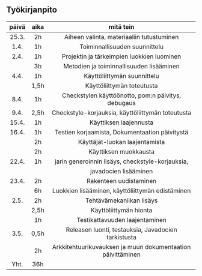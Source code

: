 ## Työkirjanpito

| päivä | aika | mitä tein |
| :----: | :----: | :----: |
| 25.3. | 2h | Aiheen valinta, materiaaliin tutustuminen|
| 1.4. | 1h | Toiminnallisuuden suunnittelu |
| 2.4. | 1h | Projektin ja tärkeimpien luokkien luominen|
|  | 3h | Metodien ja toiminnallisuuden lisääminen |
| 4.4. | 1h | Käyttöliittymän suunnittelu |
|   | 1,5h | Käyttöliittymän toteutusta |
| 8.4. | 1h | Checkstylen käyttöönotto, pom:n päivitys, debugaus |
| 9.4. | 2,5h | Checkstyle-korjauksia, käyttöliittymän toteutusta |
| 15.4. | 1h | Käyttiksen laajennusta |
| 16.4. | 1h | Testien korjaamista, Dokumentaation päivitystä |
|   | 2h | Käyttäjät-luokan laajentamista |
|   | 2h | Käyttiksen muokkausta |
| 22.4. | 1h | jarin generoinnin lisäys, checkstyle-korjauksia, 
| | |javadocien lisääminen      | 
| 23.4. | 2h | Rakenteen uudistaminen |
|   | 6h | Luokkien lisääminen, käyttöliittymän edistäminen |
| 2.5. | 2h | Tehtävämekaniikan lisäys |
|   | 2,5h | Käyttöliittymän hionta |
|   | 1h | Testikattavuuden laajentaminen |
| 3.5. | 0,5h | Releasen luonti, testauksia, Javadocien tarkistusta |
|  | 2h | Arkkitehtuurikuvauksen ja muun dokumentaation päivittäminen |
| Yht. | 36h |
